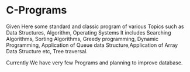 # C-Programs
Given Here some standard and classic program of various Topics such as Data Structures, Algorithm, Operating Systems
It includes Searching Algorithms, Sorting Algorithms, Greedy programming, Dynamic Programming, Application of Queue data Structure,Application of Array Data Structure etc, Tree traversal.

Currently We have very few Programs and planning to improve database.
